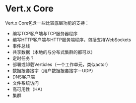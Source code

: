 Vert.x Core
==============================================
Vert.x Core包含一些比较底层功能的支持：
+ 编写TCP客户端与TCP服务器程序
+ 编写HTTP客户端与HTTP服务端程序，包括支持WebSockets
+ 事件总线
+ 共享数据（本地的与分布式集群的都可以）
+ 定时任务？
+ 部署或卸载Verticles（一个工作单元，类似actor）
+ 数据报套接字（用户数据报套接字－UDP）
+ DNS客户端
+ 文件系统访问
+ 高可用性（HA）
+ 集群
